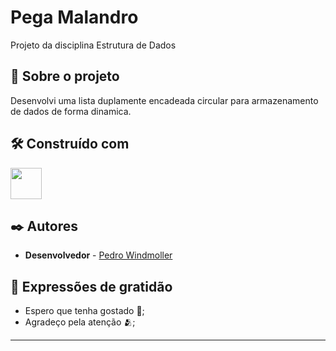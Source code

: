 # Pega Malandro

Projeto da disciplina Estrutura de Dados

## 🚀 Sobre o projeto

Desenvolvi uma lista duplamente encadeada circular para armazenamento de dados de forma dinamica.


## 🛠️ Construído com

<img src="https://encrypted-tbn0.gstatic.com/images?q=tbn:ANd9GcQsgKWlyJvIFHZTU68QeymG5MeQsqSsDxLfjA&s" width="50px"> 


## ✒️ Autores
* **Desenvolvedor** -  [Pedro Windmoller](https://github.com/pedrowind)


## 🎁 Expressões de gratidão

* Espero que tenha gostado 🍺;
* Agradeço pela atenção 🫂;


---
